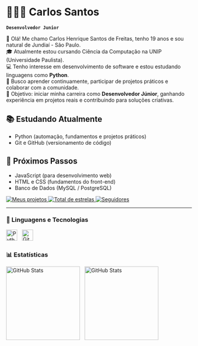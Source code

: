 
# 🧑🏻‍💻 Carlos Santos

**`Desenvolvedor Junior`**

👋 Olá! Me chamo Carlos Henrique Santos de Freitas, tenho 19 anos e sou natural de Jundiaí - São Paulo. <br>
🎓 Atualmente estou cursando Ciência da Computação na UNIP (Universidade Paulista). <br>
💻 Tenho interesse em desenvolvimento de software e estou estudando linguagens como **Python**. <br>
🚀 Busco aprender continuamente, participar de projetos práticos e colaborar com a comunidade. <br>
📌 Objetivo: iniciar minha carreira como **Desenvolvedor Júnior**, ganhando experiência em projetos reais e contribuindo para soluções criativas.
## 📚 Estudando Atualmente
- Python (automação, fundamentos e projetos práticos)  
- Git e GitHub (versionamento de código)
## 🚀 Próximos Passos
- JavaScript (para desenvolvimento web)  
- HTML e CSS (fundamentos do front-end)  
- Banco de Dados (MySQL / PostgreSQL)  





<p align="left">
</a> 
    <a href="https://github.com/Baymaxxx-car?tab=repositories">
        <a href="https://github.com/Baymaxxx-car?tab=repositories">
        <img
            alt="Meus projetos" 
            title="Meus projetos no Github" 
            src="https://custom-icon-badges.demolab.com/badge/-Projetos-red?style=for-the-badge&logoColor=white&logo=repo"
        />
    </a> 
    <a href="https://github.com/Baymaxxx-car?tab=repositories&sort=stargazers">
        <img 
            alt="Total de estrelas" 
            title="Total de estrelas GitHub" 
            src="https://custom-icon-badges.demolab.com/github/stars/Baymaxxx-car?color=55960c&style=for-the-badge&labelColor=488207&logo=star&label=estrelas"
        />
    </a>
    <a href="https://github.com/Baymaxxx-car?tab=followers">
        <img 
            alt="Seguidores" 
            title="Me siga no GitHub" 
            src="https://custom-icon-badges.demolab.com/github/followers/Baymaxxx-car?color=236ad3&labelColor=1155ba&style=for-the-badge&logo=github&label=Seguidores&logoColor=white"
        />
    </a>
</p>

---

### 🤖 Linguagens e Tecnologias

<img 
    align="left" 
    alt="Python" 
    title="Python"
    width="30px" 
    style="padding-right: 10px;" 
    src="https://cdn.jsdelivr.net/gh/devicons/devicon@latest/icons/python/python-original.svg" 
/>
<img 
    align="left" 
    alt="Git" 
    title="Git"
    width="30px" 
    style="padding-right: 10px;" 
    src="https://cdn.jsdelivr.net/gh/devicons/devicon@latest/icons/git/git-original.svg" 
/>

<br/>
<br/>

### 📊 Estatísticas

<p>
  <img 
    align="left" 
    alt="GitHub Stats" 
    height="200" 
    style="padding-right: 10px;" 
    src="https://github-readme-stats.vercel.app/api?username=Baymaxxx-car&show_icons=true&theme=tokyonight&include_all_commits=true&locale=pt-br" 
  />

<img 
      align="left" 
      alt="GitHub Stats" 
      height="200" 
      src="https://github-readme-stats.vercel.app/api/top-langs/?username=Baymaxxx-car&theme=tokyonight&layout=compact&custom_title=Tecnologias&langs_count=9" 
  />

</p>
